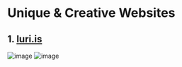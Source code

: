 # Unique & Creative Websites

## 1. [Iuri.is](https://iuri.is)
![image](https://user-images.githubusercontent.com/66766682/137685740-d3fae685-ee41-406f-9e15-289a79b8f9fd.png)
![image](https://user-images.githubusercontent.com/66766682/137685875-004d746f-2314-48e0-96fc-a77cb4503cc0.png)


